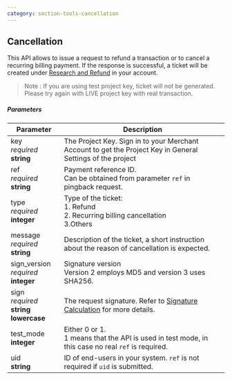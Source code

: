 ```yaml
---
category: section-tools-cancellation
---
```


## Cancellation

This API allows to issue a request to refund a transaction or to cancel a recurring billing payment. If the response is successful, a ticket will be created under [Research and Refund](https://api.paymentwall.com/developers/crm/tickets) in your account.
> Note : If you are using test project key, ticket will not be generated. Please try again with LIVE project key with real transaction.

##### Parameters

|Parameter|Description|
|---|---|
|key<br>*required*<br>**string**| The Project Key. Sign in to your Merchant Account to get the Project Key in General Settings of the project|
|ref<br>*required*<br>**string**| Payment reference ID.<br>Can be obtained from parameter ```ref``` in pingback request. |
|type<br>*required*<br>**integer**| Type of the ticket:<br>1. Refund<br>2. Recurring billing cancellation<br>3.Others|
|message<br>*required*<br>**string**| Description of the ticket, a short instruction about the reason of cancellation is expected.|
|sign_version<br>*required*<br>**integer**| Signature version<br>Version 2 employs MD5 and version 3 uses SHA256.|
|sign<br>*required*<br>**string lowercase**|The request signature. Refer to [Signature Calculation](/signature-calculation) for more details.|
|test_mode <br>**integer**| Either 0 or 1.<br>1 means that the API is used in test mode, in this case no real ```ref``` is required.|
|uid<br>**string**| ID of end-users in your system. ```ref``` is not required if ```uid``` is submitted.|
